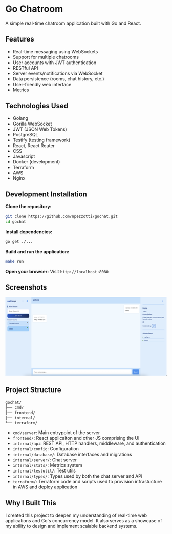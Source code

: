 # Go Chatroom

A simple real-time chatroom application built with Go and React.

## Features

- Real-time messaging using WebSockets
- Support for multiple chatrooms
- User accounts with JWT authentication
- RESTful API
- Server events/notifications via WebSocket
- Data persistence (rooms, chat history, etc.)
- User-friendly web interface
- Metrics

## Technologies Used

- Golang
- Gorilla WebSocket
- JWT (JSON Web Tokens)
- PostgreSQL
- Testify (testing framework)
- React, React Router
- CSS
- Javascript
- Docker (development)
- Terraform
- AWS
- Nginx

## Development Installation

**Clone the repository:**
```bash
git clone https://github.com/npezzotti/gochat.git
cd gochat
```

**Install dependencies:**
```bash
go get ./...
```

**Build and run the application:**
```bash
make run
```

**Open your browser:**
Visit `http://localhost:8080`

## Screenshots

![Chatroom Screenshot](assets/gochat.png)

## Project Structure

```
gochat/
├── cmd/
├── frontend/
├── internal/
└── terraform/
```

* `cmd/server`: Main entrypoint of the server
* `frontend/`: React applicaiton and other JS comprising the UI
* `internal/api`: REST API, HTTP handlers, middleware, and authentication
* `internal/config`: Configuration
* `internal/database/`: Database interfaces and migrations
* `internal/server/`: Chat server
* `internal/stats/`: Metrics system
* `internal/testutil/`: Test utils
* `internal/types/`: Types used by both the chat server and API
* `terraform/`: Terraform code and scripts used to provision infrastucture in AWS and deploy application

## Why I Built This

I created this project to deepen my understanding of real-time web applications and Go's concurrency model. It also serves as a showcase of my ability to design and implement scalable backend systems.
